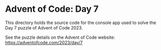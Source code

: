 # Advent of Code: Day 7

This directory holds the source code for the console app used to solve the
Day 7 puzzle of Advent of Code 2023.

See the puzzle details on the Advent of Code website: https://adventofcode.com/2023/day/7
